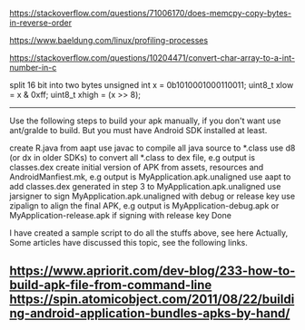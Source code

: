https://stackoverflow.com/questions/71006170/does-memcpy-copy-bytes-in-reverse-order

https://www.baeldung.com/linux/profiling-processes

https://stackoverflow.com/questions/10204471/convert-char-array-to-a-int-number-in-c

split 16 bit into two bytes
unsigned int x = 0b1010001000110011;
uint8_t xlow = x & 0xff;
uint8_t xhigh = (x >> 8);

-------------------------------------------------------------------------------------------------------------------
Use the following steps to build your apk manually, if you don't want use ant/gralde to build. But you must have Android SDK installed at least.

create R.java from aapt
use javac to compile all java source to *.class
use d8 (or dx in older SDKs) to convert all *.class to dex file, e.g output is classes.dex
create initial version of APK from assets, resources and AndroidManfiest.mk, e.g output is MyApplication.apk.unaligned
use aapt to add classes.dex generated in step 3 to MyApplication.apk.unaligned
use jarsigner to sign MyApplication.apk.unaligned with debug or release key
use zipalign to align the final APK, e.g output is MyApplication-debug.apk or MyApplication-release.apk if signing with release key
Done

I have created a sample script to do all the stuffs above, see here
Actually, Some articles have discussed this topic, see the following links.

https://www.apriorit.com/dev-blog/233-how-to-build-apk-file-from-command-line
https://spin.atomicobject.com/2011/08/22/building-android-application-bundles-apks-by-hand/
-------------------------------------------------------------------------------------------------------------------
